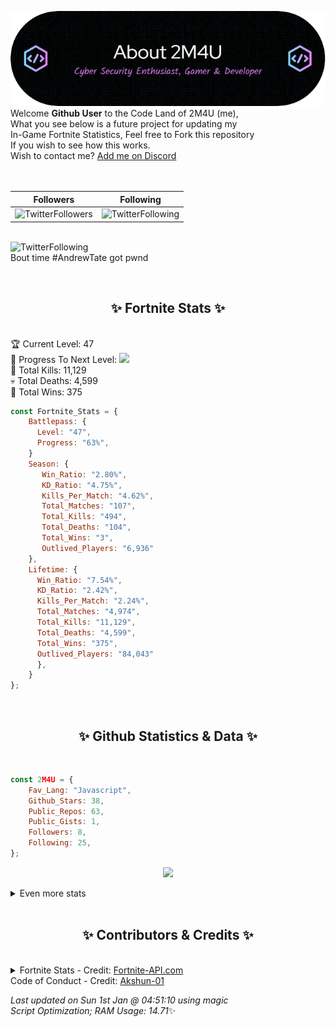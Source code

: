
  ![Header](./src/github-banner.png)
  <br>
  Welcome **Github User** to the Code Land of 2M4U (me),<br>
  What you see below is a future project for updating my<br>
  In-Game Fortnite Statistics, Feel free to Fork this repository<br>
  If you wish to see how this works.
  <br>
  Wish to contact me? [Add me on Discord](https://tinyurl.com/addmeondiscord)
  <br><br>
  <br>
  
  | Followers  | Following |
  | ---------- |:---------:|
  | ![TwitterFollowers](https://img.shields.io/badge/Twitter%20Followers-91-blue)  | ![TwitterFollowing](https://img.shields.io/badge/Twitter%20Following-292-blue)  |


  <br>![TwitterFollowing](https://img.shields.io/badge/Latest%20Tweet--blue)<br>
  Bout time #AndrewTate got pwnd
   
  <br><h2 align="center"> ✨ Fortnite Stats ✨</h2><br>
  🏆 Current Level: 47<br>
  🎉 Progress To Next Level: ![](https://geps.dev/progress/63)<br>
  🎯 Total Kills: 11,129<br>
  💀 Total Deaths: 4,599<br>
  👑 Total Wins: 375<br>

```js
const Fortnite_Stats = {
    Battlepass: {
      Level: "47",
      Progress: "63%",    
    }
    Season: { 
       Win_Ratio: "2.80%",
       KD_Ratio: "4.75%",
       Kills_Per_Match: "4.62%",
       Total_Matches: "107",
       Total_Kills: "494",
       Total_Deaths: "104",
       Total_Wins: "3",
       Outlived_Players: "6,936"
    },
    Lifetime: {
      Win_Ratio: "7.54%",
      KD_Ratio: "2.42%",
      Kills_Per_Match: "2.24%",
      Total_Matches: "4,974",
      Total_Kills: "11,129",
      Total_Deaths: "4,599",
      Total_Wins: "375",
      Outlived_Players: "84,043"
      },
    }
}; 
```


<br><h2 align="center"> ✨ Github Statistics & Data ✨</h2><br>

```js
const 2M4U = {
    Fav_Lang: "Javascript",
    Github_Stars: 38,
    Public_Repos: 63,
    Public_Gists: 1,
    Followers: 8,
    Following: 25,
}; 
```

<p align="center">
<img src="https://github-readme-streak-stats.herokuapp.com/?user=2M4U&theme=tokyonight">
</p>
<details>
  <summary>
      Even more stats
  </summary>
  <p align="center">
    <img src="https://github-profile-trophy.vercel.app/?username=2M4U&theme=dracula">
    <img src="https://github-readme-stats.vercel.app/api?username=2M4U&theme=tokyonight&count_private=true&show_icons=true&include_all_commits=true">
  </p>
</details>
<br><h2 align="center"> ✨ Contributors & Credits ✨</h2><br>
<details>
  <summary>
      Fortnite Stats - Credit: <a href="https://fortnite-api.com/?utm_source=github.com/2M4U/2M4U">Fortnite-API.com</a><br>
      Code of Conduct - Credit: <a href="https://github.com/Akshun-01">Akshun-01</a>
  </summary>
</details>

<!-- Last updated on Sun Jan 01 2023 04:51:10 GMT+0000 (Coordinated Universal Time) ;-;-->
<i>Last updated on  Sun 1st Jan @ 04:51:10 using magic<br>
Script Optimization; RAM Usage: 14.71</i>✨